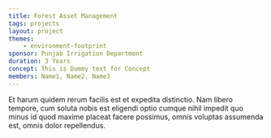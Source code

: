 ```yaml
---
title: Forest Asset Management
tags: projects
layout: project
themes:
    - environment-footprint
sponsor: Punjab Irrigation Department
duration: 3 Years
concept: This is Dummy text for Concept
members: Name1, Name2, Name3
---
```


Et harum quidem rerum facilis est et expedita distinctio. Nam libero tempore, cum soluta nobis est eligendi optio cumque nihil impedit quo minus id quod maxime placeat facere possimus, omnis voluptas assumenda est, omnis dolor repellendus.
